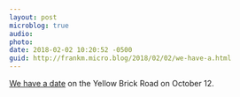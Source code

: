 ```yaml
---
layout: post
microblog: true
audio: 
photo: 
date: 2018-02-02 10:20:52 -0500
guid: http://frankm.micro.blog/2018/02/02/we-have-a.html
---
```

[We have a date](https://www.eltonjohn.com/tours) on the Yellow Brick Road on October 12. 
